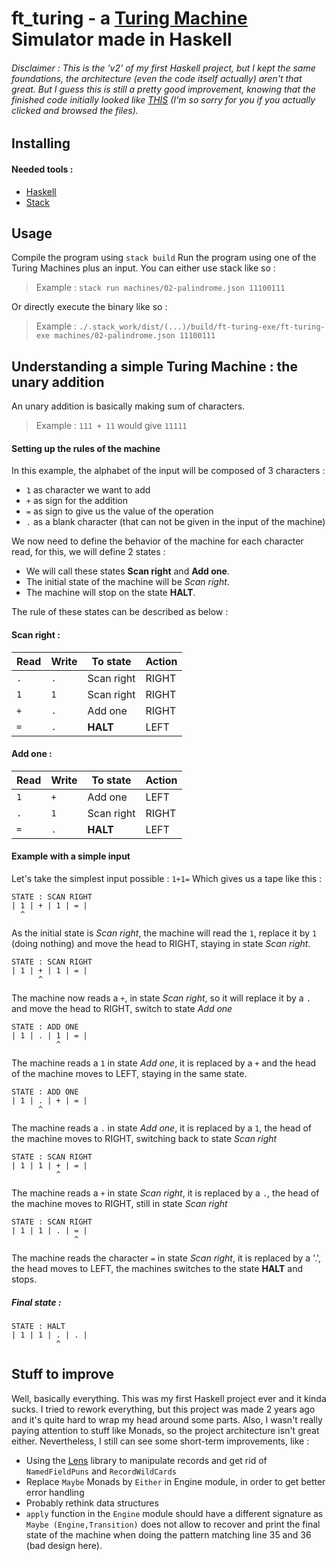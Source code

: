 # ft_turing - a [Turing Machine](https://en.wikipedia.org/wiki/Turing_machine) Simulator made in Haskell

###### Disclaimer : This is the 'v2' of my first Haskell project, but I kept the same foundations, the architecture (even the code itself actually) aren't that great. But I guess this is still a pretty good improvement, knowing that the finished code initially looked like [THIS](https://github.com/keuhdall/ft_turing/tree/d9ee22f9dbbcdbadc5db29726f2756fdde7500c6) (I'm so sorry for you if you actually clicked and browsed the files).

## Installing
#### Needed tools :
- [Haskell](https://www.haskell.org/platform/)
- [Stack](https://docs.haskellstack.org/en/stable/install_and_upgrade/)

## Usage
Compile the program using `stack build`
Run the program using one of the Turing Machines plus an input. You can either use stack like so :
> Example : `stack run machines/02-palindrome.json 11100111`

Or directly execute the binary like so :
> Example : `./.stack_work/dist/(...)/build/ft-turing-exe/ft-turing-exe machines/02-palindrome.json 11100111`

## Understanding a simple Turing Machine : the unary addition
An unary addition is basically making sum of characters.
> Example : `111 + 11` would give `11111`

#### Setting up the rules of the machine
In this example, the alphabet of the input will be composed of 3 characters :
- `1` as character we want to add
- `+` as sign for the addition
- `=` as sign to give us the value of the operation
- `.` as a blank character (that can not be given in the input of the machine)

We now need to define the behavior of the machine for each character read, for this, we will define 2 states :
- We will call these states **Scan right** and **Add one**.
- The initial state of the machine will be *Scan right*.
- The machine will stop on the state **HALT**.

The rule of these states can be described as below :


#### Scan right :
| Read | Write | To state | Action |
| ---- | ----- | -------- | ------ |
| `.`  |  `.`  |Scan right| RIGHT  |
| `1`  |  `1`  |Scan right| RIGHT  |
| `+`  |  `.`  |Add one   | RIGHT  |
| `=`  |  `.`  |**HALT**  | LEFT   |

#### Add one :
| Read | Write | To state | Action |
| ---- | ----- | -------- | ------ |
| `1`  | `+`   |Add one   |  LEFT  |
| `.`  | `1`   |Scan right|  RIGHT |
| `=`  | `.`   |**HALT**  |  LEFT  |

#### Example with a simple input
Let's take the simplest input possible : `1+1=`
Which gives us a tape like this :
```
STATE : SCAN RIGHT
| 1 | + | 1 | = |
  ^
```
As the initial state is *Scan right*, the machine will read the `1`, replace it by `1` (doing nothing) and move the head to RIGHT, staying in state *Scan right*.
```
STATE : SCAN RIGHT
| 1 | + | 1 | = |
      ^
```
The machine now reads a `+`, in state *Scan right*, so it will replace it by a `.` and move the head to RIGHT, switch to state *Add one*
```
STATE : ADD ONE
| 1 | . | 1 | = |
          ^
```
The machine reads a `1` in state *Add one*, it is replaced by a `+` and the head of the machine moves to LEFT, staying in the same state.

```
STATE : ADD ONE
| 1 | . | + | = |
      ^
```
The machine reads a `.` in state *Add one*, it is replaced by a `1`, the head of the machine moves to RIGHT, switching back to state *Scan right*
```
STATE : SCAN RIGHT
| 1 | 1 | + | = |
          ^
```
The machine reads a `+` in state *Scan right*, it is replaced by a `.`, the head of the machine moves to RIGHT, still in state *Scan right*
```
STATE : SCAN RIGHT
| 1 | 1 | . | = |
              ^
```
The machine reads the character `=` in state *Scan right*, it is replaced by a '.', the head moves to LEFT, the machines switches to the state **HALT** and stops.

##### Final state :
```
STATE : HALT
| 1 | 1 | . | . |
          ^
```

## Stuff to improve

Well, basically everything. This was my first Haskell project ever and it kinda sucks. I tried to rework everything, but this project was made 2 years ago and it's quite hard to wrap my head around some parts. Also, I wasn't really paying attention to stuff like Monads, so the project architecture isn't great either. Nevertheless, I still can see some short-term improvements, like :

- Using the [Lens](https://github.com/ekmett/lens/) library to manipulate records and get rid of `NamedFieldPuns` and `RecordWildCards`
- Replace `Maybe` Monads by `Either` in Engine module, in order to get better error handling
- Probably rethink data structures
- `apply` function in the `Engine` module should have a different signature as `Maybe (Engine,Transition)` does not allow to recover and print the final state of the machine when doing the pattern matching line 35 and 36 (bad design here).
